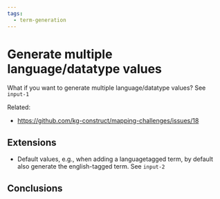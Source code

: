 ```yaml
---
tags:
  - term-generation
---
```


# Generate multiple language/datatype values

What if you want to generate multiple language/datatype values? See `input-1`

Related:

- <https://github.com/kg-construct/mapping-challenges/issues/18>

## Extensions

- Default values, e.g., when adding a languagetagged term, by default also generate the english-tagged term. See `input-2`

## Conclusions
